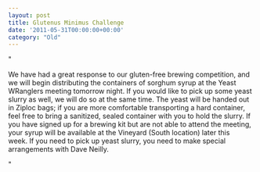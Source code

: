```yaml
---
layout: post
title: Glutenus Minimus Challenge
date: '2011-05-31T00:00:00+00:00'
category: "Old"
---
```

"<p>We have had a great response to our gluten-free brewing competition&#44; and we will begin distributing the containers of sorghum syrup at the Yeast WRanglers meeting tomorrow night.&#160;If you would like to pick up some yeast slurry as well&#44; we will do so at the same time.&#160;The yeast will be handed out in Ziploc bags; if you are more comfortable transporting a hard container&#44; feel free to bring a sanitized&#44; sealed container with you to hold the slurry. If you have signed up for a brewing kit but are not able to attend the meeting&#44; your syrup will be available at the Vineyard (South location) later this week.&#160;If you need to pick up yeast slurry&#44; you need to make special arrangements with Dave Neilly.</p>"
